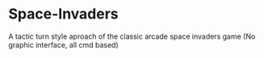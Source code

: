# Space-Invaders
A tactic turn style aproach of the classic arcade space invaders game (No graphic interface, all cmd based)
